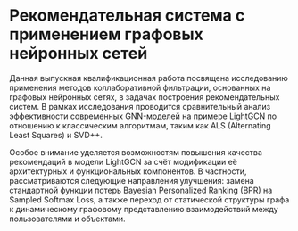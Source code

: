 # Рекомендательная система с применением графовых нейронных сетей

Данная выпускная квалификационная работа посвящена исследованию применения методов коллаборативной фильтрации, основанных на графовых нейронных сетях, в задачах построения рекомендательных систем. В рамках исследования проводится сравнительный анализ эффективности современных GNN-моделей на примере LightGCN по отношению к классическим алгоритмам, таким как ALS (Alternating Least Squares) и SVD++.

Особое внимание уделяется возможностям повышения качества рекомендаций в модели LightGCN за счёт модификации её архитектурных и функциональных компонентов. В частности, рассматриваются следующие направления улучшения: замена стандартной функции потерь Bayesian Personalized Ranking (BPR) на Sampled Softmax Loss, а также переход от статической структуры графа к динамическому графовому представлению взаимодействий между пользователями и объектами.

